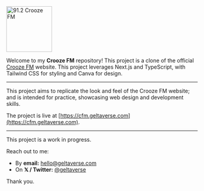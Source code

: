 <img src="https://cfm.geltaverse.com/cfm-logo.png" alt="91.2 Crooze FM" width="120"/>

Welcome to my **Crooze FM** repository! This project is a clone of the official [Crooze FM](https://www.croozefm.com) website. This project leverages Next.js and TypeScript, with Tailwind CSS for styling and Canva for design.

---

This project aims to replicate the look and feel of the Crooze FM website; and is intended for practice, showcasing web design and development skills.

The project is live at [https://cfm.geltaverse.com](https://cfm.geltaverse.com).

---

This project is a work in progress.

Reach out to me:

- By **email:** [hello@geltaverse.com](mailto:hello@geltaverse.com)
- On **𝕏 / Twitter:** [@geltaverse](https://x.com/geltaverse)

Thank you.
